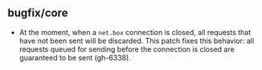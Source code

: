 ## bugfix/core

* At the moment, when a `net.box` connection is closed, all requests that have
  not been sent will be discarded. This patch fixes this behavior: all requests
  queued for sending before the connection is closed are guaranteed to be sent
  (gh-6338).
